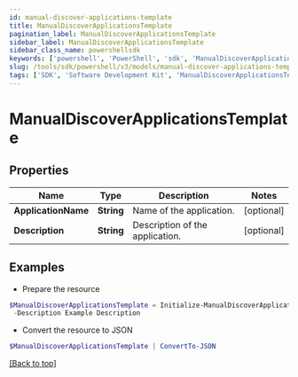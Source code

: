 ```yaml
---
id: manual-discover-applications-template
title: ManualDiscoverApplicationsTemplate
pagination_label: ManualDiscoverApplicationsTemplate
sidebar_label: ManualDiscoverApplicationsTemplate
sidebar_class_name: powershellsdk
keywords: ['powershell', 'PowerShell', 'sdk', 'ManualDiscoverApplicationsTemplate', 'ManualDiscoverApplicationsTemplate'] 
slug: /tools/sdk/powershell/v3/models/manual-discover-applications-template
tags: ['SDK', 'Software Development Kit', 'ManualDiscoverApplicationsTemplate', 'ManualDiscoverApplicationsTemplate']
---
```



# ManualDiscoverApplicationsTemplate

## Properties

Name | Type | Description | Notes
------------ | ------------- | ------------- | -------------
**ApplicationName** | **String** | Name of the application. | [optional] 
**Description** | **String** | Description of the application. | [optional] 

## Examples

- Prepare the resource
```powershell
$ManualDiscoverApplicationsTemplate = Initialize-ManualDiscoverApplicationsTemplate  -ApplicationName Example Application `
 -Description Example Description
```

- Convert the resource to JSON
```powershell
$ManualDiscoverApplicationsTemplate | ConvertTo-JSON
```


[[Back to top]](#) 

